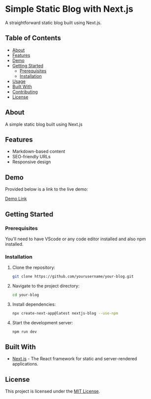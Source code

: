 # Simple Static Blog with Next.js

A straightforward static blog built using Next.js.

## Table of Contents

- [About](#about)
- [Features](#features)
- [Demo](#demo)
- [Getting Started](#getting-started)
  - [Prerequisites](#prerequisites)
  - [Installation](#installation)
- [Usage](#usage)
- [Built With](#built-with)
- [Contributing](#contributing)
- [License](#license)

## About

A simple static blog built using Next.js

## Features
- Markdown-based content
- SEO-friendly URLs
- Responsive design

## Demo

Provided below is a link to the live demo:

[Demo Link]([https://www.example.com](https://blog-nextjs-phi-eight.vercel.app/))

## Getting Started

### Prerequisites

You'll need to have VScode or any code editor installed and also npm installed.

### Installation

1. Clone the repository:

   ```bash
   git clone https://github.com/yourusername/your-blog.git
   ```

2. Navigate to the project directory:

   ```bash
   cd your-blog
   ```

3. Install dependencies:

   ```bash
   npx create-next-app@latest nextjs-blog --use-npm 
   ```

4. Start the development server:

   ```bash
   npm run dev
   ```

## Built With

- [Next.js](https://nextjs.org/) - The React framework for static and server-rendered applications.


## License

This project is licensed under the [MIT License](LICENSE).
